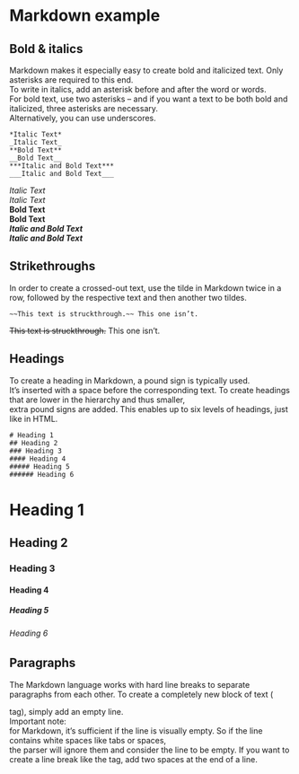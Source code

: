 # Markdown example

## Bold & italics
Markdown makes it especially easy to create bold and italicized text. Only asterisks are required to this end.    
To write in italics, add an asterisk before and after the word or words.    
For bold text, use two asterisks – and if you want a text to be both bold and italicized, three asterisks are necessary.    
Alternatively, you can use underscores.
```
*Italic Text*
_Italic Text_
**Bold Text**
__Bold Text__
***Italic and Bold Text***
___Italic and Bold Text___
```
*Italic Text*    
_Italic Text_     
**Bold Text**     
__Bold Text__     
***Italic and Bold Text***    
___Italic and Bold Text___    

## Strikethroughs
In order to create a crossed-out text, use the tilde in Markdown twice in a row, followed by the respective text and then another two tildes.
```
~~This text is struckthrough.~~ This one isn’t.
```
~~This text is struckthrough.~~ This one isn’t.
## Headings

To create a heading in Markdown, a pound sign is typically used.    
It’s inserted with a space before the corresponding text. To create headings that are lower in the hierarchy and thus smaller,    
extra pound signs are added. This enables up to six levels of headings, just like in HTML.
```
# Heading 1
## Heading 2
### Heading 3
#### Heading 4
##### Heading 5
###### Heading 6
```
# Heading 1
## Heading 2
### Heading 3
#### Heading 4
##### Heading 5
###### Heading 6

## Paragraphs
The Markdown language works with hard line breaks to separate paragraphs from each other. To create a completely new block of text (

tag), simply add an empty line.  
Important note:    
for Markdown, it’s sufficient if the line is visually empty. So if the line contains white spaces like tabs or spaces,    
the parser will ignore them and consider the line to be empty. 
If you want to create a line break like the tag, add two spaces at the end of a line.
